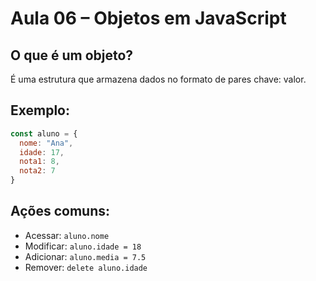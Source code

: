 # Aula 06 – Objetos em JavaScript

## O que é um objeto?
É uma estrutura que armazena dados no formato de pares chave: valor.

## Exemplo:
```js
const aluno = {
  nome: "Ana",
  idade: 17,
  nota1: 8,
  nota2: 7
}
```

## Ações comuns:
- Acessar: `aluno.nome`
- Modificar: `aluno.idade = 18`
- Adicionar: `aluno.media = 7.5`
- Remover: `delete aluno.idade`
